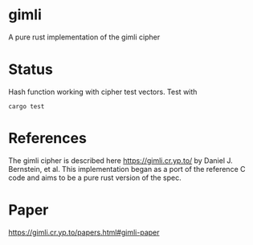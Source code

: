 # gimli
A pure rust implementation of the gimli cipher

# Status
Hash function working with cipher test vectors. Test with   
```
cargo test
```
# References
The gimli cipher is described here https://gimli.cr.yp.to/ by Daniel J. Bernstein, et al.
This implementation began as a port of the reference C code and aims to be a pure rust version of the spec.

# Paper
https://gimli.cr.yp.to/papers.html#gimli-paper
